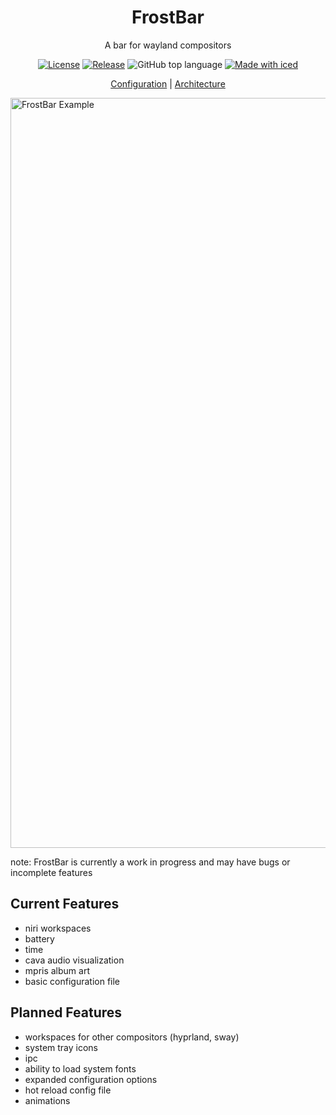 <div align="center">
  <h1>FrostBar</h1>
  <p>A bar for wayland compositors</p>

  [![License](https://img.shields.io/github/license/Ind-E/FrostBar)](https://github.com/Ind-E/FrostBar/blob/main/LICENSE)
  [![Release](https://img.shields.io/github/v/release/Ind-E/FrostBar?logo=github)](https://github.com/Ind-E/FrostBar/releases)
  ![GitHub top language](https://img.shields.io/github/languages/top/Ind-E/FrostBar)
  [![Made with iced](https://iced.rs/badge.svg)](https://github.com/iced-rs/iced)

  <a href="https://Ind-E.github.io/FrostBar/Configuration.html">Configuration</a> | <a href="https://Ind-E.github.io/FrostBar/Architecture.html">Architecture</a>
</div>

<img width="1920" height="1200" alt="FrostBar Example" src="https://github.com/user-attachments/assets/ea3f2578-7c30-489f-a481-8893e970a3ed" />

note: FrostBar is currently a work in progress and may have bugs or incomplete features

## Current Features

- niri workspaces
- battery
- time
- cava audio visualization
- mpris album art
- basic configuration file


## Planned Features
- workspaces for other compositors (hyprland, sway)
- system tray icons
- ipc
- ability to load system fonts
- expanded configuration options
- hot reload config file
- animations
